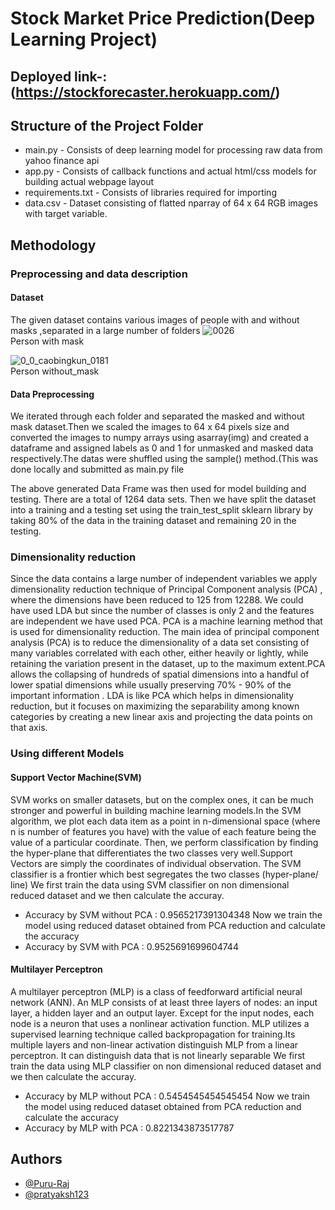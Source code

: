 
# Stock Market Price Prediction(Deep Learning Project)
## Deployed link-:(https://stockforecaster.herokuapp.com/)



## Structure of the Project Folder
- main.py - Consists of deep learning model for processing raw data from yahoo finance api
- app.py - Consists of callback functions and actual html/css models for building actual webpage layout
- requirements.txt - Consists of libraries required for importing
- data.csv - Dataset consisting of flatted nparray of 64 x 64 RGB images with target variable.

## Methodology

### Preprocessing and data description

#### Dataset
The given dataset contains various images of people with and without masks ,separated in a large
number of folders
![0026](<img width="937" alt="image" src="https://user-images.githubusercontent.com/79760252/189540191-d9f02f36-8908-4d8e-9966-7beb5374524b.png">) <br/>
Person with mask

![0_0_caobingkun_0181](https://user-images.githubusercontent.com/54506517/184806171-334265a1-8fd5-4569-aa7b-a7df00e2a3ca.jpg) <br/>
Person without_mask

#### Data Preprocessing
We iterated through each folder and separated the masked and without mask dataset.Then we scaled the
images to 64 x 64 pixels size and converted the images to numpy arrays using asarray(img) and created a
dataframe and assigned labels as 0 and 1 for unmasked and masked data respectively.The datas were
shuffled using the sample() method.(This was done locally and submitted as main.py file

The above generated Data Frame was then used for model building and testing.
There are a total of 1264 data sets.
Then we have split the dataset into a training and a testing set using the train_test_split sklearn library by
taking 80% of the data in the training dataset and remaining 20 in the testing.

### Dimensionality reduction
Since the data contains a large number of independent variables we apply dimensionality
reduction technique of Principal Component analysis (PCA) , where the dimensions have been
reduced to 125 from 12288.
We could have used LDA but since the number of classes is only 2 and the features are
independent we have used PCA.
PCA is a machine learning method that is used for dimensionality reduction. The main idea of
principal component analysis (PCA) is to reduce the dimensionality of a data set consisting of
many variables correlated with each other, either heavily or lightly, while retaining the variation
present in the dataset, up to the maximum extent.PCA allows the collapsing of hundreds of spatial
dimensions into a handful of lower spatial dimensions while usually preserving 70% - 90% of the
important information .
LDA is like PCA which helps in dimensionality reduction, but it focuses on maximizing the
separability among known categories by creating a new linear axis and projecting the data points
on that axis.

### Using different Models
#### Support Vector Machine(SVM)
SVM works on smaller datasets, but on the complex ones, it
can be much stronger and powerful in building machine learning models.In the SVM algorithm, we plot
each data item as a point in n-dimensional space (where n is number of features you have) with the value
of each feature being the value of a particular coordinate. Then, we perform classification by finding the
hyper-plane that differentiates the two classes very well.Support Vectors are simply the coordinates of
individual observation. The SVM classifier is a frontier which best segregates the two classes
(hyper-plane/ line)
We first train the data using SVM classifier on non dimensional reduced dataset and we then calculate
the accuray.
- Accuracy by SVM without PCA :  0.9565217391304348
Now we train the model using reduced dataset obtained from PCA reduction and calculate the accuracy
- Accuracy by SVM with PCA : 0.9525691699604744

#### Multilayer Perceptron
A multilayer perceptron (MLP) is a class of feedforward artificial
neural network (ANN). An MLP consists of at least three layers of nodes: an input layer, a hidden layer
and an output layer. Except for the input nodes, each node is a neuron that uses a nonlinear activation
function. MLP utilizes a supervised learning technique called backpropagation for training.Its multiple
layers and non-linear activation distinguish MLP from a linear perceptron. It can distinguish data that is
not linearly separable
We first train the data using MLP classifier on non dimensional reduced dataset and we then calculate
the accuray.
- Accuracy by MLP without PCA : 0.5454545454545454
Now we train the model using reduced dataset obtained from PCA reduction and calculate the accuracy
- Accuracy by MLP with PCA : 0.8221343873517787


## Authors

- [@Puru-Raj](https://github.com/Puru-Raj)
- [@pratyaksh123](https://github.com/pratyaksh123)
